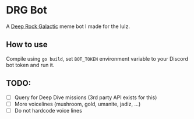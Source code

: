 # DRG Bot

A [Deep Rock Galactic](https://www.deeprockgalactic.com/) meme bot I made for the lulz.

## How to use
Compile using `go build`, set `BOT_TOKEN` environment variable to your Discord bot token and run it.

## TODO:
- [ ] Query for Deep Dive missions (3rd party API exists for this)
- [ ] More voicelines (mushroom, gold, umanite, jadiz, ...)
- [ ] Do not hardcode voice lines
